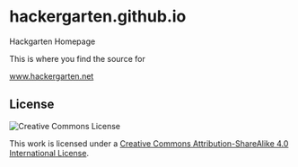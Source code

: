 hackergarten.github.io
======================

Hackgarten Homepage

This is where you find the source for 

www.hackergarten.net

## License

![Creative Commons License](https://i.creativecommons.org/l/by-sa/4.0/88x31.png)

This work is licensed under a [Creative Commons Attribution-ShareAlike 4.0 International License](http://creativecommons.org/licenses/by-sa/4.0/).
